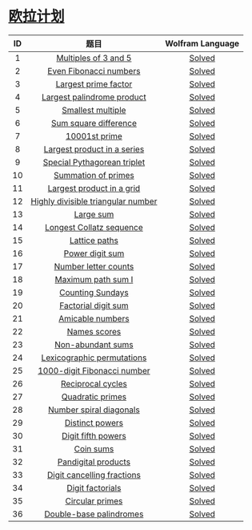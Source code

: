# [欧拉计划](https://projecteuler.net/about)

| ID | 题目 | Wolfram Language |
|:--:|:--:|:----------------:|
| 1 | [Multiples of 3 and 5](https://github.com/miRoox/ProjectEuler/blob/master/1.%20Multiples%20of%203%20and%205/README.md) | [Solved](https://github.com/miRoox/ProjectEuler/blob/master/1.%20Multiples%20of%203%20and%205/1.wl) |
| 2 | [Even Fibonacci numbers](https://github.com/miRoox/ProjectEuler/blob/master/2.%20Even%20Fibonacci%20numbers/README.md) | [Solved](https://github.com/miRoox/ProjectEuler/blob/master/2.%20Even%20Fibonacci%20numbers/2.wl) |
| 3 | [Largest prime factor](https://github.com/miRoox/ProjectEuler/blob/master/3.%20Largest%20prime%20factor/README.md) | [Solved](https://github.com/miRoox/ProjectEuler/blob/master/3.%20Largest%20prime%20factor/3.wl) |
| 4 | [Largest palindrome product](https://github.com/miRoox/ProjectEuler/blob/master/4.%20Largest%20palindrome%20product/README.md) | [Solved](https://github.com/miRoox/ProjectEuler/blob/master/4.%20Largest%20palindrome%20product/4.wl) |
| 5 | [Smallest multiple](https://github.com/miRoox/ProjectEuler/blob/master/5.%20Smallest%20multiple/README.md) | [Solved](https://github.com/miRoox/ProjectEuler/blob/master/5.%20Smallest%20multiple/5.wl) |
| 6 | [Sum square difference](https://github.com/miRoox/ProjectEuler/blob/master/6.%20Sum%20square%20difference/README.md) | [Solved](https://github.com/miRoox/ProjectEuler/blob/master/6.%20Sum%20square%20difference/6.wl) |
| 7 | [10001st prime](https://github.com/miRoox/ProjectEuler/blob/master/7.%2010001st%20prime/README.md) | [Solved](https://github.com/miRoox/ProjectEuler/blob/master/7.%2010001st%20prime/7.wl) |
| 8 | [Largest product in a series](https://github.com/miRoox/ProjectEuler/blob/master/8.%20Largest%20product%20in%20a%20series/README.md) | [Solved](https://github.com/miRoox/ProjectEuler/blob/master/8.%20Largest%20product%20in%20a%20series/8.wl) |
| 9 | [Special Pythagorean triplet](https://github.com/miRoox/ProjectEuler/blob/master/9.%20Special%20Pythagorean%20triplet/README.md) | [Solved](https://github.com/miRoox/ProjectEuler/blob/master/9.%20Special%20Pythagorean%20triplet/9.wl) |
| 10 | [Summation of primes](https://github.com/miRoox/ProjectEuler/blob/master/10.%20Summation%20of%20primes/README.md) | [Solved](https://github.com/miRoox/ProjectEuler/blob/master/10.%20Summation%20of%20primes/10.wl) |
| 11 | [Largest product in a grid](https://github.com/miRoox/ProjectEuler/blob/master/11.%20Largest%20product%20in%20a%20grid/README.md) | [Solved](https://github.com/miRoox/ProjectEuler/blob/master/11.%20Largest%20product%20in%20a%20grid/11.wl) |
| 12 | [Highly divisible triangular number](https://github.com/miRoox/ProjectEuler/blob/master/12.%20Highly%20divisible%20triangular%20number/README.md) | [Solved](https://github.com/miRoox/ProjectEuler/blob/master/12.%20Highly%20divisible%20triangular%20number/12.wl) |
| 13 | [Large sum](https://github.com/miRoox/ProjectEuler/blob/master/13.%20Large%20sum/README.md) | [Solved](https://github.com/miRoox/ProjectEuler/blob/master/13.%20Large%20sum/13.wl) |
| 14 | [Longest Collatz sequence](https://github.com/miRoox/ProjectEuler/blob/master/14.%20Longest%20Collatz%20sequence/README.md) | [Solved](https://github.com/miRoox/ProjectEuler/blob/master/14.%20Longest%20Collatz%20sequence/14.wl) |
| 15 | [Lattice paths](https://github.com/miRoox/ProjectEuler/blob/master/15.%20Lattice%20paths/README.md) | [Solved](https://github.com/miRoox/ProjectEuler/blob/master/15.%20Lattice%20paths/15.wl) |
| 16 | [Power digit sum](https://github.com/miRoox/ProjectEuler/blob/master/16.%20Power%20digit%20sum/README.md) | [Solved](https://github.com/miRoox/ProjectEuler/blob/master/16.%20Power%20digit%20sum/16.wl) |
| 17 | [Number letter counts](https://github.com/miRoox/ProjectEuler/blob/master/17.%20Number%20letter%20counts/README.md) | [Solved](https://github.com/miRoox/ProjectEuler/blob/master/17.%20Number%20letter%20counts/17.wl) |
| 18 | [Maximum path sum I](https://github.com/miRoox/ProjectEuler/blob/master/18.%20Maximum%20path%20sum%20I/README.md) | [Solved](https://github.com/miRoox/ProjectEuler/blob/master/18.%20Maximum%20path%20sum%20I/18.wl) |
| 19 | [Counting Sundays](https://github.com/miRoox/ProjectEuler/blob/master/19.%20Counting%20Sundays/README.md) | [Solved](https://github.com/miRoox/ProjectEuler/blob/master/19.%20Counting%20Sundays/19.wl) |
| 20 | [Factorial digit sum](https://github.com/miRoox/ProjectEuler/blob/master/20.%20Factorial%20digit%20sum/README.md) | [Solved](https://github.com/miRoox/ProjectEuler/blob/master/20.%20Factorial%20digit%20sum/20.wl) |
| 21 | [Amicable numbers](https://github.com/miRoox/ProjectEuler/blob/master/21.%20Amicable%20numbers/README.md) | [Solved](https://github.com/miRoox/ProjectEuler/blob/master/21.%20Amicable%20numbers/21.wl) |
| 22 | [Names scores](https://github.com/miRoox/ProjectEuler/blob/master/22.%20Names%20scores/README.md) | [Solved](https://github.com/miRoox/ProjectEuler/blob/master/22.%20Names%20scores/22.wl) |
| 23 | [Non-abundant sums](https://github.com/miRoox/ProjectEuler/blob/master/23.%20Non-abundant%20sums/README.md) | [Solved](https://github.com/miRoox/ProjectEuler/blob/master/23.%20Non-abundant%20sums/23.wl) |
| 24 | [Lexicographic permutations](https://github.com/miRoox/ProjectEuler/blob/master/24.%20Lexicographic%20permutations/README.md) | [Solved](https://github.com/miRoox/ProjectEuler/blob/master/24.%20Lexicographic%20permutations/24.wl) |
| 25 | [1000-digit Fibonacci number](https://github.com/miRoox/ProjectEuler/blob/master/25.%201000-digit%20Fibonacci%20number/README.md) | [Solved](https://github.com/miRoox/ProjectEuler/blob/master/25.%201000-digit%20Fibonacci%20number/25.wl) |
| 26 | [Reciprocal cycles](https://github.com/miRoox/ProjectEuler/blob/master/26.%20Reciprocal%20cycles/README.md) | [Solved](https://github.com/miRoox/ProjectEuler/blob/master/26.%20Reciprocal%20cycles/26.wl) |
| 27 | [Quadratic primes](https://github.com/miRoox/ProjectEuler/blob/master/27.%20Quadratic%20primes/README.md) | [Solved](https://github.com/miRoox/ProjectEuler/blob/master/27.%20Quadratic%20primes/27.wl) |
| 28 | [Number spiral diagonals](https://github.com/miRoox/ProjectEuler/blob/master/28.%20Number%20spiral%20diagonals/README.md) | [Solved](https://github.com/miRoox/ProjectEuler/blob/master/28.%20Number%20spiral%20diagonals/28.wl) |
| 29 | [Distinct powers](https://github.com/miRoox/ProjectEuler/blob/master/29.%20Distinct%20powers/README.md) | [Solved](https://github.com/miRoox/ProjectEuler/blob/master/29.%20Distinct%20powers/29.wl) |
| 30 | [Digit fifth powers](https://github.com/miRoox/ProjectEuler/blob/master/30.%20Digit%20fifth%20powers/README.md) | [Solved](https://github.com/miRoox/ProjectEuler/blob/master/30.%20Digit%20fifth%20powers/30.wl) |
| 31 | [Coin sums](https://github.com/miRoox/ProjectEuler/blob/master/31.%20Coin%20sums/README.md) | [Solved](https://github.com/miRoox/ProjectEuler/blob/master/31.%20Coin%20sums/31.wl) |
| 32 | [Pandigital products](https://github.com/miRoox/ProjectEuler/blob/master/32.%20Pandigital%20products/README.md) | [Solved](https://github.com/miRoox/ProjectEuler/blob/master/32.%20Pandigital%20products/32.wl) |
| 33 | [Digit cancelling fractions](https://github.com/miRoox/ProjectEuler/blob/master/33.%20Digit%20cancelling%20fractions/README.md) | [Solved](https://github.com/miRoox/ProjectEuler/blob/master/33.%20Digit%20cancelling%20fractions/33.wl) |
| 34 | [Digit factorials](https://github.com/miRoox/ProjectEuler/blob/master/34.%20Digit%20factorials/README.md) | [Solved](https://github.com/miRoox/ProjectEuler/blob/master/34.%20Digit%20factorials/34.wl) |
| 35 | [Circular primes](https://github.com/miRoox/ProjectEuler/blob/master/35.%20Circular%20primes/README.md) | [Solved](https://github.com/miRoox/ProjectEuler/blob/master/35.%20Circular%20primes/35.wl) |
| 36 | [Double-base palindromes](https://github.com/miRoox/ProjectEuler/blob/master/36.%20Double-base%20palindromes/README.md) | [Solved](https://github.com/miRoox/ProjectEuler/blob/master/36.%20Double-base%20palindromes/36.wl) |
